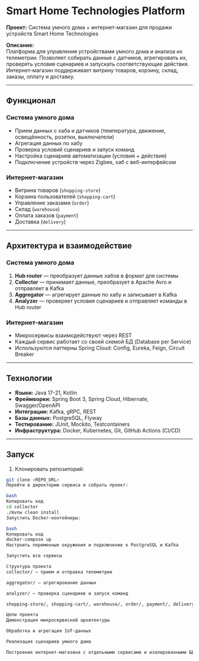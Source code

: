 # Smart Home Technologies Platform

**Проект:** Система умного дома + интернет-магазин для продажи устройств Smart Home Technologies

**Описание:**  
Платформа для управления устройствами умного дома и анализа их телеметрии. Позволяет собирать данные с датчиков, агрегировать их, проверять условия сценариев и запускать соответствующие действия. Интернет-магазин поддерживает витрину товаров, корзину, склад, заказы, оплату и доставку.

---

## Функционал

### Система умного дома
- Прием данных с хаба и датчиков (температура, движение, освещённость, розетки, выключатели)
- Агрегация данных по хабу
- Проверка условий сценариев и запуск команд
- Настройка сценариев автоматизации (условия + действия)
- Подключение устройств через Zigbee, хаб с веб-интерфейсом

### Интернет-магазин
- Витрина товаров (`shopping-store`)
- Корзина пользователей (`shopping-cart`)
- Управление заказами (`order`)
- Склад (`warehouse`)
- Оплата заказов (`payment`)
- Доставка (`delivery`)

---

## Архитектура и взаимодействие

### Система умного дома
1. **Hub router** — преобразует данные хабов в формат для системы  
2. **Collector** — принимает данные, преобразует в Apache Avro и отправляет в Kafka  
3. **Aggregator** — агрегирует данные по хабу и записывает в Kafka  
4. **Analyzer** — проверяет условия сценариев и отправляет команды в Hub router  

### Интернет-магазин
- Микросервисы взаимодействуют через REST  
- Каждый сервис работает со своей схемой БД (Database per Service)  
- Используются паттерны Spring Cloud: Config, Eureka, Feign, Circuit Breaker  

---

## Технологии
- **Языки:** Java 17-21, Kotlin  
- **Фреймворки:** Spring Boot 3, Spring Cloud, Hibernate, Swagger/OpenAPI  
- **Интеграции:** Kafka, gRPC, REST  
- **Базы данных:** PostgreSQL, Flyway  
- **Тестирование:** JUnit, Mockito, Testcontainers  
- **Инфраструктура:** Docker, Kubernetes, Git, GitHub Actions (CI/CD)  

---

## Запуск
1. Клонировать репозиторий:  
```bash
git clone <REPO_URL>
Перейти в директорию сервиса и собрать проект:

bash
Копировать код
cd collector
./mvnw clean install
Запустить Docker-контейнеры:

bash
Копировать код
docker-compose up
Настроить переменные окружения и подключение к PostgreSQL и Kafka

Запустить все сервисы

Структура проекта
collector/ — прием и отправка телеметрии

aggregator/ — агрегирование данных

analyzer/ — проверка сценариев и запуск команд

shopping-store/, shopping-cart/, warehouse/, order/, payment/, delivery/ — микросервисы интернет-магазина

Цели проекта
Демонстрация микросервисной архитектуры

Обработка и агрегация IoT-данных

Реализация сценариев умного дома

Построение интернет-магазина с отдельными сервисами и изолированными БД
